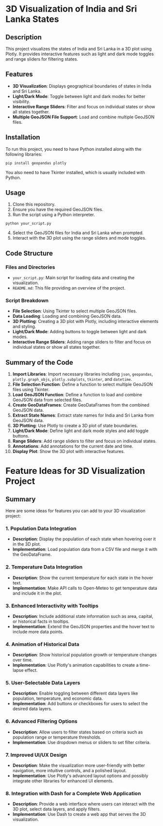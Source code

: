 <h1>3D Visualization of India and Sri Lanka States</h1>

## Description
This project visualizes the states of India and Sri Lanka in a 3D plot using Plotly. It provides
interactive features such as light and dark mode toggles and range sliders for filtering states.
## Features
- **3D Visualization**: Displays geographical boundaries of states in India and Sri Lanka.
- **Light/Dark Mode**: Toggle between light and dark modes for better visibility.
- **Interactive Range Sliders**: Filter and focus on individual states or show all states together.
- **Multiple GeoJSON File Support**: Load and combine multiple GeoJSON files.
## Installation
To run this project, you need to have Python installed along with the following libraries:
```bash
pip install geopandas plotly
```
You also need to have Tkinter installed, which is usually included with Python.
## Usage
1. Clone this repository.
2. Ensure you have the required GeoJSON files.
3. Run the script using a Python interpreter.
```bash
python your_script.py
```
4. Select the GeoJSON files for India and Sri Lanka when prompted.
5. Interact with the 3D plot using the range sliders and mode toggles.
## Code Structure
### Files and Directories
- `your_script.py`: Main script for loading data and creating the visualization.
- `README.md`: This file providing an overview of the project.
### Script Breakdown
- **File Selection**: Using Tkinter to select multiple GeoJSON files.
- **Data Loading**: Loading and combining GeoJSON data.
- **3D Plotting**: Creating a 3D plot with Plotly, including interactive elements and styling.
- **Light/Dark Mode**: Adding buttons to toggle between light and dark modes.
- **Interactive Range Sliders**: Adding range sliders to filter and focus on individual states or show
all states together.
## Summary of the Code
1. **Import Libraries**: Import necessary libraries including `json`, `geopandas`, `plotly.graph_objs`,
`plotly.subplots`, `tkinter`, and `datetime`.
2. **File Selection Function**: Define a function to select multiple GeoJSON files using Tkinter.
3. **Load GeoJSON Function**: Define a function to load and combine GeoJSON data from
selected files.
4. **Create GeoDataFrames**: Create GeoDataFrames from the combined GeoJSON data.
5. **Extract State Names**: Extract state names for India and Sri Lanka from GeoJSON data.
6. **3D Plotting**: Use Plotly to create a 3D plot of state boundaries.
7. **Light/Dark Mode**: Define light and dark mode styles and add toggle buttons.
8. **Range Sliders**: Add range sliders to filter and focus on individual states.
9. **Annotations**: Add annotations for the current date and time.
10. **Display Plot**: Show the 3D plot with interactive features.

# Feature Ideas for 3D Visualization Project

## Summary

Here are some ideas for features you can add to your 3D visualization project:

### 1. Population Data Integration
- **Description**: Display the population of each state when hovering over it in the 3D plot.
- **Implementation**: Load population data from a CSV file and merge it with the GeoDataFrame.

### 2. Temperature Data Integration
- **Description**: Show the current temperature for each state in the hover text.
- **Implementation**: Make API calls to Open-Meteo to get temperature data and include it in the plot.

### 3. Enhanced Interactivity with Tooltips
- **Description**: Include additional state information such as area, capital, or historical facts in tooltips.
- **Implementation**: Extend the GeoJSON properties and the hover text to include more data points.

### 4. Animation of Historical Data
- **Description**: Show historical population growth or temperature changes over time.
- **Implementation**: Use Plotly's animation capabilities to create a time-lapse effect.

### 5. User-Selectable Data Layers
- **Description**: Enable toggling between different data layers like population, temperature, and economic data.
- **Implementation**: Add buttons or checkboxes for users to select the desired data layers.

### 6. Advanced Filtering Options
- **Description**: Allow users to filter states based on criteria such as population range or temperature thresholds.
- **Implementation**: Use dropdown menus or sliders to set filter criteria.

### 7. Improved UI/UX Design
- **Description**: Make the visualization more user-friendly with better navigation, more intuitive controls, and a polished layout.
- **Implementation**: Use Plotly's advanced layout options and possibly integrate other libraries for enhanced UI elements.

### 8. Integration with Dash for a Complete Web Application
- **Description**: Provide a web interface where users can interact with the 3D plot, select data layers, and apply filters.
- **Implementation**: Use Dash to create a web app that serves the 3D visualization.

